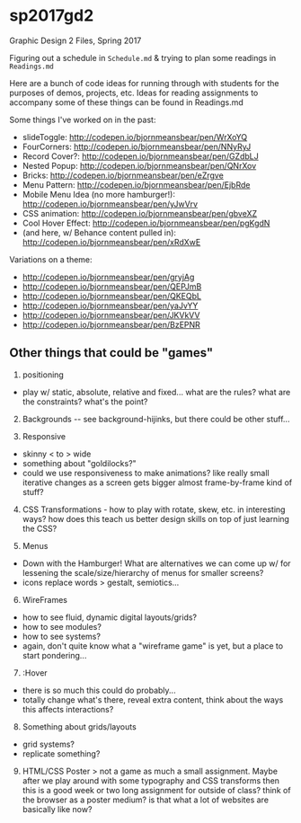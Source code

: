 # sp2017gd2

Graphic Design 2 Files, Spring 2017

Figuring out a schedule in `Schedule.md` & trying to plan some readings in `Readings.md`

Here are a bunch of code ideas for running through with students for the purposes of demos, projects, etc. Ideas for reading assignments to accompany some of these things can be found in Readings.md

Some things I've worked on in the past:

- slideToggle: <http://codepen.io/bjornmeansbear/pen/WrXoYQ>
- FourCorners: <http://codepen.io/bjornmeansbear/pen/NNyRyJ>
- Record Cover?: <http://codepen.io/bjornmeansbear/pen/GZdbLJ>
- Nested Popup: <http://codepen.io/bjornmeansbear/pen/QNrXov>
- Bricks: <http://codepen.io/bjornmeansbear/pen/eZrgve>
- Menu Pattern: <http://codepen.io/bjornmeansbear/pen/EjbRde>
- Mobile Menu Idea (no more hamburger!): <http://codepen.io/bjornmeansbear/pen/yJwVrv>
- CSS animation: <http://codepen.io/bjornmeansbear/pen/gbveXZ>
- Cool Hover Effect: <http://codepen.io/bjornmeansbear/pen/pgKgdN>
- (and here, w/ Behance content pulled in): <http://codepen.io/bjornmeansbear/pen/xRdXwE>

Variations on a theme:

- <http://codepen.io/bjornmeansbear/pen/gryjAg>
- <http://codepen.io/bjornmeansbear/pen/QEPJmB>
- <http://codepen.io/bjornmeansbear/pen/QKEQbL>
- <http://codepen.io/bjornmeansbear/pen/yaJvYY>
- <http://codepen.io/bjornmeansbear/pen/JKVkVV>
- <http://codepen.io/bjornmeansbear/pen/BzEPNR>

## Other things that could be "games"

1. positioning

  - play w/ static, absolute, relative and fixed... what are the rules? what are the constraints? what's the point?

2. Backgrounds -- see background-hijinks, but there could be other stuff...

3. Responsive

  - skinny < to > wide
  - something about "goldilocks?"
  - could we use responsiveness to make animations? like really small iterative changes as a screen gets bigger almost frame-by-frame kind of stuff?

4. CSS Transformations - how to play with rotate, skew, etc. in interesting ways? how does this teach us better design skills on top of just learning the CSS?

5. Menus

  - Down with the Hamburger! What are alternatives we can come up w/ for lessening the scale/size/hierarchy of menus for smaller screens?
  - icons replace words > gestalt, semiotics...

6. WireFrames

  - how to see fluid, dynamic digital layouts/grids?
  - how to see modules?
  - how to see systems?
  - again, don't quite know what a "wireframe game" is yet, but a place to start pondering...

7. :Hover

  - there is so much this could do probably...
  - totally change what's there, reveal extra content, think about the ways this affects interactions?

8. Something about grids/layouts

  - grid systems?
  - replicate something?

9. HTML/CSS Poster > not a game as much a small assignment. Maybe after we play around with some typography and CSS transforms then this is a good week or two long assignment for outside of class? think of the browser as a poster medium? is that what a lot of websites are basically like now?
